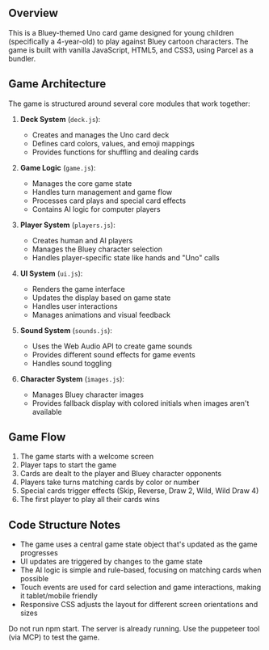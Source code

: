## Overview

This is a Bluey-themed Uno card game designed for young children (specifically a 4-year-old) to play against Bluey cartoon characters. The game is built with vanilla JavaScript, HTML5, and CSS3, using Parcel as a bundler.


## Game Architecture

The game is structured around several core modules that work together:

1. **Deck System** (`deck.js`):
   - Creates and manages the Uno card deck
   - Defines card colors, values, and emoji mappings
   - Provides functions for shuffling and dealing cards

2. **Game Logic** (`game.js`):
   - Manages the core game state
   - Handles turn management and game flow
   - Processes card plays and special card effects
   - Contains AI logic for computer players

3. **Player System** (`players.js`):
   - Creates human and AI players
   - Manages the Bluey character selection
   - Handles player-specific state like hands and "Uno" calls

4. **UI System** (`ui.js`):
   - Renders the game interface
   - Updates the display based on game state
   - Handles user interactions
   - Manages animations and visual feedback

5. **Sound System** (`sounds.js`):
   - Uses the Web Audio API to create game sounds
   - Provides different sound effects for game events
   - Handles sound toggling

6. **Character System** (`images.js`):
   - Manages Bluey character images
   - Provides fallback display with colored initials when images aren't available

## Game Flow

1. The game starts with a welcome screen
2. Player taps to start the game
3. Cards are dealt to the player and Bluey character opponents
4. Players take turns matching cards by color or number
5. Special cards trigger effects (Skip, Reverse, Draw 2, Wild, Wild Draw 4)
6. The first player to play all their cards wins

## Code Structure Notes

- The game uses a central game state object that's updated as the game progresses
- UI updates are triggered by changes to the game state
- The AI logic is simple and rule-based, focusing on matching cards when possible
- Touch events are used for card selection and game interactions, making it tablet/mobile friendly
- Responsive CSS adjusts the layout for different screen orientations and sizes

Do not run npm start. The server is already running.
Use the puppeteer tool (via MCP) to test the game.